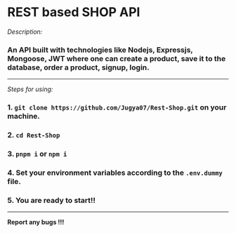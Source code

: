 # REST based **SHOP API**
*Description:*
### An API built with technologies like Nodejs, Expressjs, Mongoose, JWT where one can create a product, save it to the database, order a product, signup, login.
----

*Steps for using:*
### 1. `git clone https://github.com/Jugya07/Rest-Shop.git` on your machine.
### 2. `cd Rest-Shop`
### 3. `pnpm i` or `npm i`
### 4. Set your environment variables according to the `.env.dummy` file.
### 5. You are ready to start!!
----

**Report any bugs !!!**

